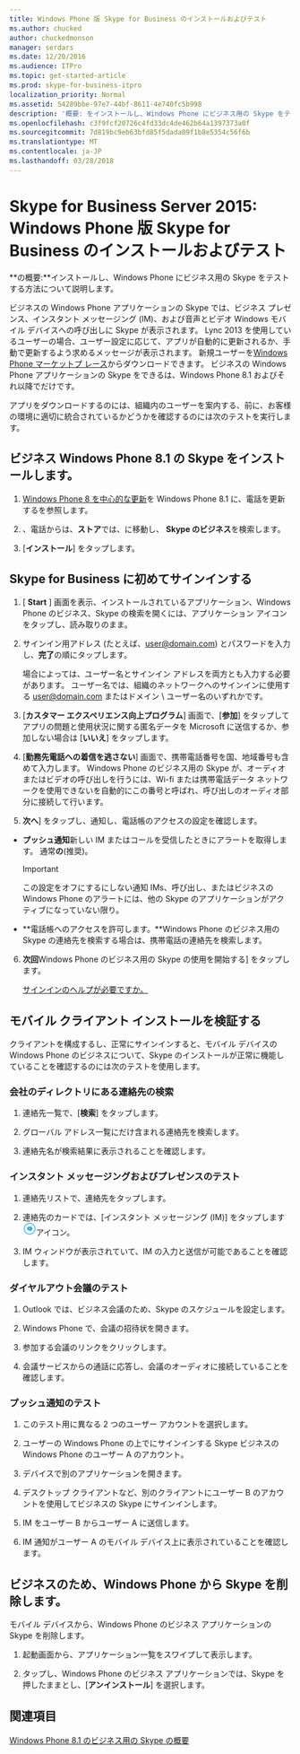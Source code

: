 ```yaml
---
title: Windows Phone 版 Skype for Business のインストールおよびテスト
ms.author: chucked
author: chuckedmonson
manager: serdars
ms.date: 12/20/2016
ms.audience: ITPro
ms.topic: get-started-article
ms.prod: skype-for-business-itpro
localization_priority: Normal
ms.assetid: 54289bbe-97e7-44bf-8611-4e740fc5b998
description: '概要: をインストールし、Windows Phone にビジネス用の Skype をテストする方法を説明します。'
ms.openlocfilehash: c3f9fcf20726c4fd33dc4de462b64a1397373a0f
ms.sourcegitcommit: 7d819bc9eb63bfd85f5dada09f1b8e5354c56f6b
ms.translationtype: MT
ms.contentlocale: ja-JP
ms.lasthandoff: 03/28/2018
---
```

# <a name="install-and-test-skype-for-business-for-windows-phone"></a>Skype for Business Server 2015: Windows Phone 版 Skype for Business のインストールおよびテスト
 
**の概要:**インストールし、Windows Phone にビジネス用の Skype をテストする方法について説明します。
  
ビジネスの Windows Phone アプリケーションの Skype では、ビジネス プレゼンス、インスタント メッセージング (IM)、および音声とビデオ Windows モバイル デバイスへの呼び出しに Skype が表示されます。 Lync 2013 を使用しているユーザーの場合、ユーザー設定に応じて、アプリが自動的に更新されるか、手動で更新するよう求めるメッセージが表示されます。 新規ユーザーを[Windows Phone マーケットプ レース](https://go.microsoft.com/fwlink/p/?linkid=231901)からダウンロードできます。 ビジネスの Windows Phone アプリケーションの Skype をできるは、Windows Phone 8.1 およびそれ以降でだけです。
  
アプリをダウンロードするのには、組織内のユーザーを案内する、前に、お客様の環境に適切に統合されているかどうかを確認するのには次のテストを実行します。 
  
## <a name="install-skype-for-business-windows-phone-81"></a>ビジネス Windows Phone 8.1 の Skype をインストールします。

1. [Windows Phone 8 を中心的な更新](https://www.windowsphone.com/en-us/how-to/wp8/update-central)を Windows Phone 8.1 に、電話を更新するを参照します。
    
2. 、電話からは、**ストア**では、に移動し、 **Skype のビジネス**を検索します。
    
3. [**インストール**] をタップします。 
    
## <a name="sign-in-to-skype-for-business-for-the-first-time"></a>Skype for Business に初めてサインインする

1. [ **Start** ] 画面を表示、インストールされているアプリケーション、Windows Phone のビジネス、Skype の検索を開くには、アプリケーション アイコンをタップし、読み取りのまま。
    
2. サインイン用アドレス (たとえば、user@domain.com) とパスワードを入力し、**完了**の順にタップします。
    
     場合によっては、ユーザー名とサインイン アドレスを両方とも入力する必要があります。 ユーザー名では、組織のネットワークへのサインインに使用する user@domain.com またはドメイン \ ユーザー名のいずれかです。
    
3. [**カスタマー エクスペリエンス向上プログラム**] 画面で、[**参加**] をタップしてアプリの問題と使用状況に関する匿名データを Microsoft に送信するか、参加しない場合は [**いいえ**] をタップします。
    
4. [**勤務先電話への着信を逃さない**] 画面で、携帯電話番号を国、地域番号も含めて入力します。 Windows Phone のビジネス用の Skype が、オーディオまたはビデオの呼び出しを行うには、Wi-fi または携帯電話データ ネットワークを使用できないを自動的にこの番号と呼ばれ、呼び出しのオーディオ部分に接続して行います。
    
5. **次へ**] をタップし、通知し、電話帳のアクセスの設定を確認します。
    
  - **プッシュ通知**新しい IM またはコールを受信したときにアラートを取得します。 通常**の**(推奨)。
    
    > [!IMPORTANT]
    > この設定をオフにするにしない通知 IMs、呼び出し、またはビジネスの Windows Phone のアラートには、他の Skype のアプリケーションがアクティブになっていない限り。 
  
  - **電話帳へのアクセスを許可します。**Windows Phone のビジネス用の Skype の連絡先を検索する場合は、携帯電話の連絡先を検索します。
    
6. **次回**Windows Phone のビジネス用の Skype の使用を開始する] をタップします。
    
    [サインインのヘルプが必要ですか。](https://support.office.com/article/6b827683-ad55-471a-bd4b-3d4ec098bf75)
    
## <a name="verify-mobile-client-installation"></a>モバイル クライアント インストールを検証する

クライアントを構成するし、正常にサインインすると、モバイル デバイスの Windows Phone のビジネスについて、Skype のインストールが正常に機能していることを確認するのには次のテストを使用します。
  
### <a name="search-for-a-contact-in-the-corporate-directory"></a>会社のディレクトリにある連絡先の検索

1. 連絡先一覧で、[**検索**] をタップします。
    
2. グローバル アドレス一覧にだけ含まれる連絡先を検索します。
    
3. 連絡先名が検索結果に表示されることを確認します。
    
### <a name="test-instant-messaging-and-presence"></a>インスタント メッセージングおよびプレゼンスのテスト

1. 連絡先リストで、連絡先をタップします。
    
2. 連絡先のカードでは、[インスタント メッセージング (IM)] をタップします ![Skype for Business のインスタント メッセージングのアイコン](../../media/90f8d5fa-7968-4ef7-bf5b-dddf9b893905.png)アイコン。
    
3. IM ウィンドウが表示されていて、IM の入力と送信が可能であることを確認します。
    
### <a name="test-dial-out-conferencing"></a>ダイヤルアウト会議のテスト

1. Outlook では、ビジネス会議のため、Skype のスケジュールを設定します。
    
2. Windows Phone で、会議の招待状を開きます。
    
3. 参加する会議のリンクをクリックします。
    
4. 会議サービスからの通話に応答し、会議のオーディオに接続していることを確認します。
    
### <a name="test-push-notifications"></a>プッシュ通知のテスト

1. このテスト用に異なる 2 つのユーザー アカウントを選択します。 
    
2. ユーザーの Windows Phone の上でにサインインする Skype ビジネスの Windows Phone のユーザー A のアカウント。
    
3. デバイスで別のアプリケーションを開きます。
    
4. デスクトップ クライアントなど、別のクライアントにユーザー B のアカウントを使用してビジネスの Skype にサインインします。
    
5. IM をユーザー B からユーザー A に送信します。
    
6. IM 通知がユーザー A のモバイル デバイス上に表示されていることを確認します。
    
## <a name="remove-skype-for-business-from-your-windows-phone"></a>ビジネスのため、Windows Phone から Skype を削除します。

モバイル デバイスから、Windows Phone のビジネス アプリケーションの Skype を削除します。 
  
1. 起動画面から、アプリケーション一覧をスワイプして表示します。 
    
2. タップし、Windows Phone のビジネス アプリケーションでは、Skype を押したままとし、[**アンインストール**] を選択します。
    
## <a name="see-also"></a>関連項目

#### 


[Windows Phone 8.1 のビジネス用の Skype の概要]()


